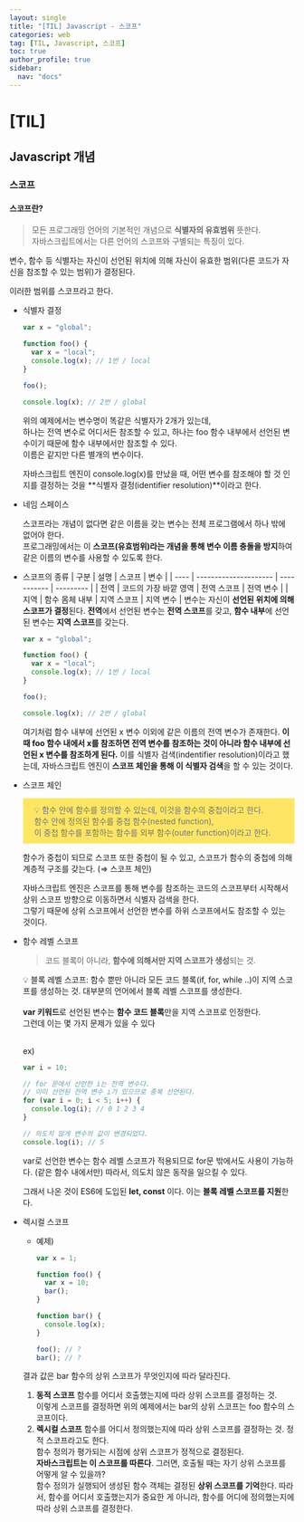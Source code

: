 ```yaml
---
layout: single
title: "[TIL] Javascript - 스코프"
categories: web
tag: [TIL, Javascript, 스코프]
toc: true
author_profile: true
sidebar:
  nav: "docs"
---
```


# [TIL]

## Javascript 개념

### 스코프

#### 스코프란?

> 모든 프로그래밍 언어의 기본적인 개념으로 **식별자의 유효범위** 뜻한다.
> <br>자바스크립트에서는 다른 언어의 스코프와 구별되는 특징이 있다.

변수, 함수 등 식별자는 자신이 선언된 위치에 의해 자신이 유효한 범위(다른 코드가 자신을 참조할 수 있는 범위)가 결정된다.

이러한 범위를 스코프라고 한다.

- 식별자 결정

  ```jsx
  var x = "global";

  function foo() {
    var x = "local";
    console.log(x); // 1번 / local
  }

  foo();

  console.log(x); // 2번 / global
  ```

  위의 예제에서는 변수명이 똑같은 식별자가 2개가 있는데,
  <br>하나는 전역 변수로 어디서든 참조할 수 있고,
  하나는 foo 함수 내부에서 선언된 변수이기 때문에 함수 내부에서만 참조할 수 있다.
  <br>이름은 같지만 다른 별개의 변수이다.

  자바스크립트 엔진이 console.log(x)를 만났을 때, 어떤 변수를 참조해야 할 것 인지를 결정하는 것을 **식별자 결정(identifier resolution)**이라고 한다.

- 네임 스페이스

  스코프라는 개념이 없다면 같은 이름을 갖는 변수는 전체 프로그램에서 하나 밖에 없어야 한다.
  <br>프로그래밍에서는 이 **스코프(유효범위)라는 개념을 통해 변수 이름 충돌을 방지**하여 같은 이름의 변수를 사용할 수 있도록 한다.

- 스코프의 종류
  | 구분 | 설명                  | 스코프      | 변수      |
  | ---- | --------------------- | ----------- | --------- |
  | 전역 | 코드의 가장 바깥 영역 | 전역 스코프 | 전역 변수 |
  | 지역 | 함수 몸체 내부        | 지역 스코프 | 지역 변수 |
  변수는 자신이 **선언된 위치에 의해 스코프가 결정**된다.
  **전역**에서 선언된 변수는 **전역 스코프**를 갖고, **함수 내부**에 선언된 변수는 **지역 스코프**를 갖는다.
  ```jsx
  var x = "global";

  function foo() {
    var x = "local";
    console.log(x); // 1번 / local
  }

  foo();

  console.log(x); // 2번 / global
  ```
  여기처럼 함수 내부에 선언된 x 변수 이외에 같은 이름의 전역 변수가 존재한다.
  **이때 foo 함수 내에서 x를 참조하면 전역 변수를 참조하는 것이 아니라 함수 내부에 선언된 x 변수를 참조하게 된다.**
  이를 식별자 검색(indentifier resolution)이라고 했는데, 자바스크립트 엔진이 **스코프 체인을 통해 이 식별자 검색**을 할 수 있는 것이다.
- 스코프 체인
    <aside style='background-color : gold; opacity: 0.6; padding: 10px 20px'>
    💡 함수 안에 함수를 정의할 수 있는데, 이것을 함수의 중첩이라고 한다.
    <br>함수 안에 정의된 함수를 중첩 함수(nested function),
    <br>이 중첩 함수를 포함하는 함수를 외부 함수(outer function)이라고 한다.
    </aside>
    
    함수가 중첩이 되므로 스코프 또한 중첩이 될 수 있고, 스코프가 함수의 중첩에 의해 계층적 구조를 갖는다. (⇒ 스코프 체인)
    
    자바스크립트 엔진은 스코프를 통해 변수를 참조하는 코드의 스코프부터 시작해서 상위 스코프 방향으로 이동하면서 식별자 검색을 한다.
    <br>그렇기 때문에 상위 스코프에서 선언한 변수를 하위 스코프에서도 참조할 수 있는 것이다.

- 함수 레벨 스코프

  > 코드 블록이 아니라, **함수에 의해서만 지역 스코프가 생성**되는 것.

    <aside>
    💡 블록 레벨 스코프: 함수 뿐만 아니라 모든 코드 블록(if, for, while ..)이 지역 스코프를 생성하는 것. 대부분의 언어에서 블록 레벨 스코프를 생성한다.
    </aside>

    <br>
    <strong>var 키워드</strong>로 선언된 변수는 <strong>함수 코드 블록</strong>만을 지역 스코프로 인정한다.
    <br>그런데 이는 몇 가지 문제가 있을 수 있다
      
    <br>ex)

  ```jsx
  var i = 10;

  // for 문에서 선언한 i는 전역 변수다.
  // 이미 선언된 전역 변수 i가 있으므로 중복 선언된다.
  for (var i = 0; i < 5; i++) {
    console.log(i); // 0 1 2 3 4
  }

  // 의도치 않게 변수의 값이 변경되었다.
  console.log(i); // 5
  ```

  var로 선언한 변수는 함수 레벨 스코프가 적용되므로 for문 밖에서도 사용이 가능하다. (같은 함수 내에서만)
  따라서, 의도치 않은 동작을 일으킬 수 있다.

  그래서 나온 것이 ES6에 도입된 **let, const** 이다. 이는 **블록 레벨 스코프를 지원**한다.

- 렉시컬 스코프
  - 예제)

    ```jsx
    var x = 1;

    function foo() {
      var x = 10;
      bar();
    }

    function bar() {
      console.log(x);
    }

    foo(); // ?
    bar(); // ?
    ```
  결과 값은 bar 함수의 상위 스코프가 무엇인지에 따라 달라진다.
  1. **동적 스코프**
     함수를 어디서 호출했는지에 따라 상위 스코프를 결정하는 것.
     <br>이렇게 스코프를 결정하면 위의 예제에서는 bar의 상위 스코프는 foo 함수의 스코프이다.
  2. **렉시컬 스코프**
     함수를 어디서 정의했는지에 따라 상위 스코프를 결정하는 것. 정적 스코프라고도 한다.
     <br>함수 정의가 평가되는 시점에 상위 스코프가 정적으로 결정된다.
     <br>**자바스크립트는 이 스코프를 따른다**.
  그러면, 호출될 때는 자기 상위 스코프를 어떻게 알 수 있을까?
  <br>함수 정의가 실행되어 생성된 함수 객체는 결정된 **상위 스코프를 기억**한다.
  따라서, 함수를 어디서 호출했는지가 중요한 게 아니라, 함수를 어디에 정의했는지에 따라 상위 스코프를 결정한다.
